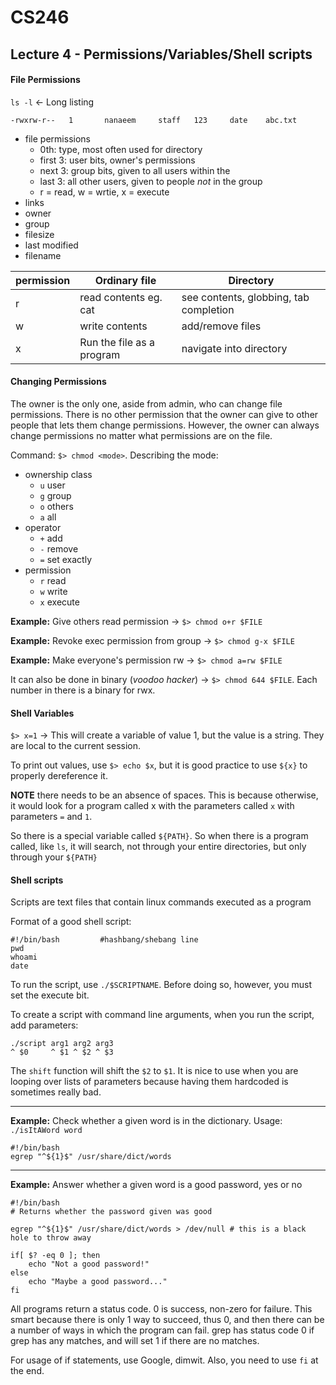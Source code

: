 # CS246

## Lecture 4 - Permissions/Variables/Shell scripts

#### File Permissions

```ls -l``` <- Long listing

```-rwxrw-r-- 	1		nanaeem		staff	123		date	abc.txt```
- file permissions
  - 0th: type, most often used for directory
  - first 3: user bits, owner's permissions
  - next 3: group bits, given to all users within the 
  - last 3: all other users, given to people *not* in the group
  - r = read, w = wrtie, x = execute
- links
- owner
- group 
- filesize
- last modified
- filename

| permission | Ordinary file 	| Directory			|
|------------|------------------|-------------------|
| r			 | read contents eg. cat    | see contents, globbing, tab completion  	|
| w 		 | write contents |	add/remove files | 
| x | Run the file as a program | navigate into directory |

#### Changing Permissions
The owner is the only one, aside from admin, who can change file permissions.
There is no other permission that the owner can give to other people that lets them change permissions.
However, the owner can always change permissions no matter what permissions are on the file.

Command: ```$> chmod <mode>```.
Describing the mode:
- ownership class
  - ```u``` user
  - ```g``` group
  - ```o``` others
  - ```a``` all
- operator
  - ```+``` add
  - ```-``` remove
  - ```=``` set exactly
- permission
  - ```r``` read
  - ```w``` write 
  - ```x``` execute

**Example:** Give others read permission -> ```$> chmod o+r $FILE``` 

**Example:** Revoke exec permission from group -> ```$> chmod g-x $FILE```

**Example:** Make everyone's permission rw -> ```$> chmod a=rw $FILE```

It can also be done in binary (*voodoo hacker*) -> ```$> chmod 644 $FILE```. Each number in there is a binary for rwx.

#### Shell Variables
```$> x=1``` -> This will create a variable of value 1, but the value is a string. They are local to the current session. 

To print out values, use ```$> echo $x```, but it is good practice to use ```${x}``` to properly dereference it.

**NOTE** there needs to be an absence of spaces. This is because otherwise, it would look for a program called x with the parameters called ```x``` with parameters ```=``` and ```1```.

So there is a special variable called ```${PATH}```. So when there is a program called, like ```ls```, it will search, not through your entire directories, but only through your ```${PATH}```

#### Shell scripts
Scripts are text files that contain linux commands executed as a program

Format of a good shell script:

```
#!/bin/bash			#hashbang/shebang line
pwd
whoami
date
```

To run the script, use ```./$SCRIPTNAME```. Before doing so, however, you must set the execute bit.

To create a script with command line arguments, when you run the script, add parameters:

```
./script arg1 arg2 arg3
^ $0 	 ^ $1 ^ $2 ^ $3 
```

The ```shift``` function will shift the ```$2``` to ```$1```. It is nice to use when you are looping over lists of parameters because having them hardcoded is sometimes really bad.

---

**Example:** Check whether a given word is in the dictionary. Usage: ```./isItAWord word```

```
#!/bin/bash
egrep "^${1}$" /usr/share/dict/words
```

---

**Example:** Answer whether a given word is a good password, yes or no

```
#!/bin/bash
# Returns whether the password given was good

egrep "^${1}$" /usr/share/dict/words > /dev/null # this is a black hole to throw away

if[ $? -eq 0 ]; then
	echo "Not a good password!"
else
	echo "Maybe a good password..."
fi
```
All programs return a status code. 0 is success, non-zero for failure. This smart because there is only 1 way to succeed, thus 0, and then there can be a number of ways in which the program can fail.
grep has status code 0 if grep has any matches, and will set 1 if there are no matches.

For usage of if statements, use Google, dimwit. Also, you need to use ```fi``` at the end.
